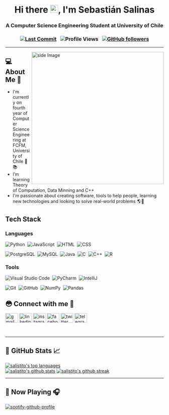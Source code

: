 <!-- Greeting -->
<h1 align="center">Hi there <img src="https://media.giphy.com/media/hvRJCLFzcasrR4ia7z/giphy.gif" width="25px">, I'm Sebastián Salinas</h1>

<!-- Introduction -->
<h3 align="center">A Computer Science Engineering Student at University of Chile</h3>

<!-- Badgets -->
<h3 align="center">
  
[![Last Commit](https://img.shields.io/github/last-commit/salistito/salistito?logo=github&label=Last+Update&color=blue&style=flat-square)](https://github.com/salistito/salistito)
 &nbsp;
![Profile Views](https://komarev.com/ghpvc/?username=salistito&color=blue&label=Profile+Views)
 &nbsp;
[![GitHub followers](https://img.shields.io/github/followers/salistito.svg?style=social&label=Follow&maxAge=2592000)](https://github.com/salistito?tab=followers)
</h3>
<!--
En formato html sería:
<img alt="Last Commit" src="https://img.shields.io/github/last-commit/salistito/salistito?logo=github&label=Last+Update&color=blue&style=flat-square">
-->

---

 <!-- gif Image -->
<img src="https://github.com/salistito/salistito/media/life_balance.gif" align="right" alt="side Image" height="auto" width="420" />

<!-- About me -->
<h2>💻 About Me 🛐</h2>

- I'm currently on fourth year of Computer Science Engineering at FCFM, University of Chile 🍐📚
- I’m learning Theory of Computation, Data Minning and C++ <!--🧠⛏️-->
- I'm passionate about creating software, tools to help people, learning new technologies and looking to solve real-world problems 🌎🚀

<!-- Tech Stack -->
<h2>Tech Stack</h2>

<h3>Languages</h3>

![Python](https://img.shields.io/badge/-Python-05122A?style=flat&logo=python)&nbsp;
![JavaScript](https://img.shields.io/badge/-JavaScript-05122A?style=flat&logo=javascript)&nbsp;
![HTML](https://img.shields.io/badge/-HTML-05122A?style=flat&logo=HTML5)&nbsp;
![CSS](https://img.shields.io/badge/-CSS-05122A?style=flat&logo=CSS3&logoColor=1572B6)&nbsp;
<!-- <br /> -->
![PostgreSQL](https://img.shields.io/badge/-PostgreSQL-05122A?style=flat&logo=PostgreSQL)&nbsp;
![MySQL](https://img.shields.io/badge/-MySQL-05122A?style=flat&logo=MySQL)&nbsp;
![Java](https://img.shields.io/badge/-Java-05122A?style=flat&logo=Java&logoColor=FFA518)&nbsp;
![C](https://img.shields.io/badge/-C-05122A?style=flat&logo=C)&nbsp;
![C++](https://img.shields.io/badge/-C++-05122A?style=flat&logo=C%2B%2B)&nbsp;
![R](https://img.shields.io/badge/-R-05122A?style=flat&logo=R)&nbsp;

<h3>Tools</h3>

![Visual Studio Code](https://img.shields.io/badge/-Visual%20Studio%20Code-05122A?style=flat&logo=visual-studio-code&logoColor=007ACC)&nbsp;
![PyCharm](https://img.shields.io/badge/-PyCharm-05122A?style=flat&logo=PyCharm)&nbsp;
![IntelliJ](https://img.shields.io/badge/-IntelliJ%20IDEA-05122A?style=flat&logo=IntelliJIDEA)&nbsp;
<!-- ![Office](https://img.shields.io/badge/-Office-05122A?style=flat&logo=Office)&nbsp;-->
![Git](https://img.shields.io/badge/-Git-05122A?style=flat&logo=git)&nbsp;
![GitHub](https://img.shields.io/badge/-GitHub-05122A?style=flat&logo=github)&nbsp;
![NumPy](https://img.shields.io/badge/numpy%20-%23013243.svg?&style=flat&logo=numpy&logoColor=white)&nbsp;
![Pandas](https://img.shields.io/badge/pandas%20-%23150458.svg?&style=flat&logo=pandas&logoColor=white)&nbsp;
<!-- 
![Bootstrap](https://img.shields.io/badge/-Bootstrap-05122A?style=flat&logo=bootstrap&logoColor=563D7C)
![Django](https://img.shields.io/badge/-Django-05122A?style=flat&logo=django&logoColor=092E20)&nbsp;
![jQuery](https://img.shields.io/badge/-jQuery-05122A?style=flat&logo=jQuery)&nbsp;
![React](https://img.shields.io/badge/-React-05122A?style=flat&logo=react)&nbsp;
![Node.js](https://img.shields.io/badge/-Node.js-05122A?style=flat&logo=node.js)&nbsp;
-->


<!-- Connect with me -->
<h2>😳 Connect with me 🤝</h2>
<p>
<a href="mailto:sebastian.salinas.r@ug.uchile.cl"><img align="center" alt="gmail" height="30" width="40"
src="https://camo.githubusercontent.com/4a3dd8d10a27c272fd04b2ce8ed1a130606f95ea6a76b5e19ce8b642faa18c27/68747470733a2f2f6564656e742e6769746875622e696f2f537570657254696e7949636f6e732f696d616765732f7376672f676d61696c2e737667" /></a>
<a href="https://www.linkedin.com/in/sebasalitre/" target="_blank"><img align="center" alt="linkedin" height="30" width="40"
src="https://camo.githubusercontent.com/c8a9c5b414cd812ad6a97a46c29af67239ddaeae08c41724ff7d945fb4c047e5/68747470733a2f2f6564656e742e6769746875622e696f2f537570657254696e7949636f6e732f696d616765732f7376672f6c696e6b6564696e2e737667" /></a>
<a href="https://www.instagram.com/seba_salitre/" target="_blank"><img align="center" alt="instagram" height="30" width="40"
src=https://camo.githubusercontent.com/c9dacf0f25a1489fdbc6c0d2b41cda58b77fa210a13a886d6f99e027adfbd358/68747470733a2f2f6564656e742e6769746875622e696f2f537570657254696e7949636f6e732f696d616765732f7376672f696e7374616772616d2e737667 /></a>
<a href="https://www.facebook.com/seba.salitre/" target="_blank"><img align="center" alt="facebook" height="30" width="40"
src=https://camo.githubusercontent.com/8f245234577766478eaf3ee72b0615e99bb9ef3eaa56e1c37f75692811181d5c/68747470733a2f2f6564656e742e6769746875622e696f2f537570657254696e7949636f6e732f696d616765732f7376672f66616365626f6f6b2e737667 /></a>
<a href="https://twitter.com/seba_salitre" target="_blank"><img align="center" alt="twitter" height="30" width="40"
src=https://camo.githubusercontent.com/35b0b8bfbd8840f35607fb56ad0a139047fd5d6e09ceb060c5c6f0a5abd1044c/68747470733a2f2f6564656e742e6769746875622e696f2f537570657254696e7949636f6e732f696d616765732f7376672f747769747465722e737667 /></a>
<a href="https://t.me/seba_salitre" target="_blank"><img align="center" alt="telegram" height="30" width="40"
src=https://camo.githubusercontent.com/f4b401dd7cd9b7840fd31acafd49e151a80e4c9600bf219934461b96dd98e013/68747470733a2f2f6564656e742e6769746875622e696f2f537570657254696e7949636f6e732f696d616765732f7376672f74656c656772616d2e737667 /></a>
</p>

<br>

---

<!-- GitHub Stats -->
<h2>🚀 GitHub Stats 📈</h2>

[![salistito's top languages](https://github-readme-stats.vercel.app/api/top-langs?username=salistito&theme=blue-green&show_icons=true&locale=en&layout=compact)](https://github.com/salistito)
<br>
[![salistito's github stats](https://github-readme-stats.vercel.app/api?username=salistito&theme=blue-green)](https://github.com/salistito)
[![salistito's github streak](https://github-readme-streak-stats.herokuapp.com/?user=salistito&theme=blue-green)](https://github.com/salistito)

---

<!-- Now Playing -->
<h2>🥵 Now Playing 🎧</h2>

[![spotify-github-profile](https://spotify-github-profile.vercel.app/api/view?uid=salix07&cover_image=true&theme=default)](https://github.com/kittinan/spotify-github-profile)

<!--
**salistito/salistito** is a ✨ _special_ ✨ repository because its `README.md` (this file) appears on your GitHub profile.

Here are some ideas to get you started:

- 🔭 I’m currently working on ...
- 🌱 I’m currently learning ...
- 👯 I’m looking to collaborate on ...
- 🤔 I’m looking for help with ...
- 💬 Ask me about ...
- 📫 How to reach me: ...
- 😄 Pronouns: ...
- ⚡ Fun fact: ...
-->
